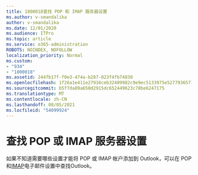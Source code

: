 ```yaml
---
title: 1800018查找 POP 和 IMAP 服务器设置
ms.author: v-smandalika
author: v-smandalika
ms.date: 12/01/2020
ms.audience: ITPro
ms.topic: article
ms.service: o365-administration
ROBOTS: NOINDEX, NOFOLLOW
localization_priority: Normal
ms.custom:
- "934"
- "1800018"
ms.assetid: 244fb17f-f0e3-474a-b287-023f4fb74830
ms.openlocfilehash: 1f26a1e411e27916ceb32409982c9e9ec5133975e527793657160b598f7da892
ms.sourcegitcommit: b5f7da89a650d2915dc652449623c78be6247175
ms.translationtype: MT
ms.contentlocale: zh-CN
ms.lasthandoff: 08/05/2021
ms.locfileid: "54099924"
---
```

# <a name="find-your-pop-or-imap-server-settings"></a>查找 POP 或 IMAP 服务器设置

如果不知道需要哪些设置才能将 POP 或 IMAP 帐户添加到 Outlook，可以在 POP 和[IMAP](https://support.office.com/article/8361e398-8af4-4e97-b147-6c6c4ac95353.aspx)电子邮件设置中查找Outlook。
  
 
